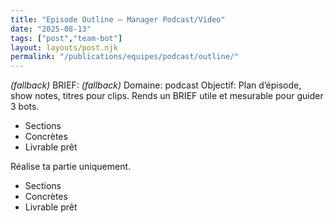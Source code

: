```yaml
---
title: "Episode Outline — Manager Podcast/Video"
date: "2025-08-13"
tags: ["post","team-bot"]
layout: layouts/post.njk
permalink: "/publications/equipes/podcast/outline/"
---
```

*(fallback)* BRIEF:
*(fallback)* Domaine: podcast
Objectif: Plan d’épisode, show notes, titres pour clips.
Rends un BRIEF utile et mesurable pour guider 3 bots.

- Sections
- Concrètes
- Livrable prêt

Réalise ta partie uniquement.

- Sections
- Concrètes
- Livrable prêt
